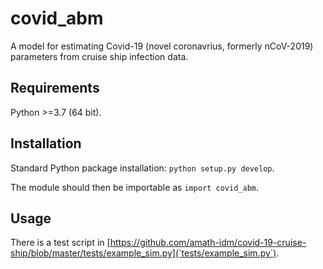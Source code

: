 # covid_abm
A model for estimating Covid-19 (novel coronavrius, formerly nCoV-2019) parameters from cruise ship infection data.

## Requirements

Python >=3.7 (64 bit).


## Installation

Standard Python package installation: `python setup.py develop`.

The module should then be importable as `import covid_abm`.


## Usage

There is a test script in [https://github.com/amath-idm/covid-19-cruise-ship/blob/master/tests/example_sim.py](`tests/example_sim.py`).
